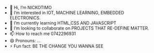 - 👋 Hi, I’m NICKOTIMO
- 👀 I’m interested in IOT, MACHINE LEARNING, EMBEDDED ELECTRONICS.
- 🌱 I’m currently learning HTML,CSS AND JAVASCRIPT
- 💞️ I’m looking to collaborate on PROJECTS THAT RE-DEFINE MATTER.
- 📫 How to reach me 0742296931
- 😄 Pronouns: ...
- ⚡ Fun fact: BE THE CHANGE YOU WANNA SEE

<!---
NICKOTIMO/NICKOTIMO is a ✨ special ✨ repository because its `README.md` (this file) appears on your GitHub profile.
You can click the Preview link to take a look at your changes.
--->

